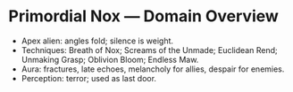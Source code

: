 # Primordial Nox — Domain Overview
- Apex alien: angles fold; silence is weight.
- Techniques: Breath of Nox; Screams of the Unmade; Euclidean Rend; Unmaking Grasp; Oblivion Bloom; Endless Maw.
- Aura: fractures, late echoes, melancholy for allies, despair for enemies.
- Perception: terror; used as last door.
